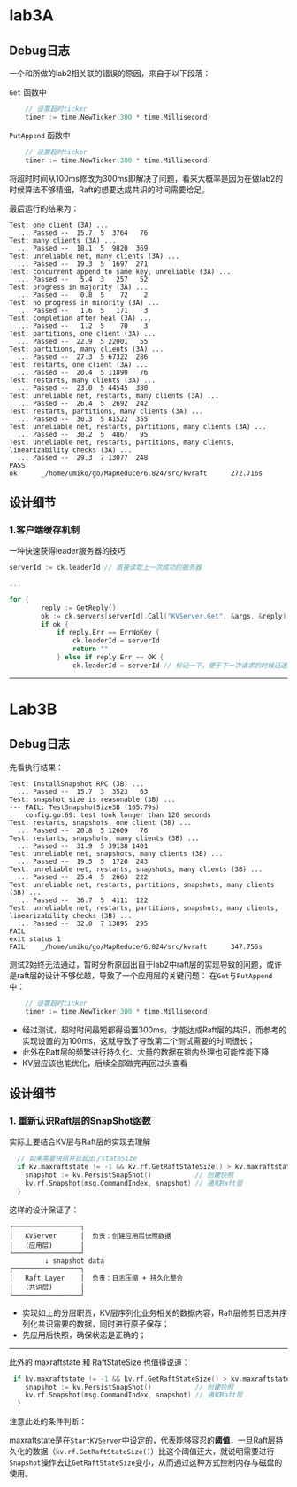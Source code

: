 # lab3A

## Debug日志

一个和所做的lab2相关联的错误的原因，来自于以下段落：

`Get` 函数中
```go
	// 设置超时ticker
	timer := time.NewTicker(300 * time.Millisecond)
```
`PutAppend` 函数中
```go
	// 设置超时ticker
	timer := time.NewTicker(300 * time.Millisecond)
```

将超时时间从100ms修改为300ms即解决了问题，看来大概率是因为在做lab2的时候算法不够精细，Raft的想要达成共识的时间需要给足。

最后运行的结果为：

```
Test: one client (3A) ...
  ... Passed --  15.7  5  3764   76
Test: many clients (3A) ...
  ... Passed --  18.1  5  9820  369
Test: unreliable net, many clients (3A) ...
  ... Passed --  19.3  5  1697  271
Test: concurrent append to same key, unreliable (3A) ...
  ... Passed --   5.4  3   257   52
Test: progress in majority (3A) ...
  ... Passed --   0.8  5    72    2
Test: no progress in minority (3A) ...
  ... Passed --   1.6  5   171    3
Test: completion after heal (3A) ...
  ... Passed --   1.2  5    70    3
Test: partitions, one client (3A) ...
  ... Passed --  22.9  5 22001   55
Test: partitions, many clients (3A) ...
  ... Passed --  27.3  5 67322  286
Test: restarts, one client (3A) ...
  ... Passed --  20.4  5 11890   76
Test: restarts, many clients (3A) ...
  ... Passed --  23.0  5 44545  380
Test: unreliable net, restarts, many clients (3A) ...
  ... Passed --  26.4  5  2692  242
Test: restarts, partitions, many clients (3A) ...
  ... Passed --  30.3  5 81522  355
Test: unreliable net, restarts, partitions, many clients (3A) ...
  ... Passed --  30.2  5  4867   95
Test: unreliable net, restarts, partitions, many clients, linearizability checks (3A) ...
  ... Passed --  29.3  7 13077  248
PASS
ok      _/home/umiko/go/MapReduce/6.824/src/kvraft      272.716s
```



## 设计细节

### 1.客户端缓存机制
一种快速获得leader服务器的技巧

```go
serverId := ck.leaderId // 直接读取上一次成功的服务器

...

for {
		reply := GetReply{}
		ok := ck.servers[serverId].Call("KVServer.Get", &args, &reply)
		if ok {
			if reply.Err == ErrNoKey {
				ck.leaderId = serverId
				return ""
			} else if reply.Err == OK {
				ck.leaderId = serverId // 标记一下，便于下一次请求的时候迅速找到可用的服务器

```

---


# Lab3B

## Debug日志
先看执行结果：

```
Test: InstallSnapshot RPC (3B) ...
  ... Passed --  15.7  3  3523   63
Test: snapshot size is reasonable (3B) ...
--- FAIL: TestSnapshotSize3B (165.79s)
    config.go:69: test took longer than 120 seconds
Test: restarts, snapshots, one client (3B) ...
  ... Passed --  20.8  5 12609   76
Test: restarts, snapshots, many clients (3B) ...
  ... Passed --  31.9  5 39138 1401
Test: unreliable net, snapshots, many clients (3B) ...
  ... Passed --  19.5  5  1726  243
Test: unreliable net, restarts, snapshots, many clients (3B) ...
  ... Passed --  25.4  5  2663  222
Test: unreliable net, restarts, partitions, snapshots, many clients (3B) ...
  ... Passed --  36.7  5  4111  122
Test: unreliable net, restarts, partitions, snapshots, many clients, linearizability checks (3B) ...
  ... Passed --  32.0  7 13895  295
FAIL
exit status 1
FAIL    _/home/umiko/go/MapReduce/6.824/src/kvraft      347.755s
```

测试2始终无法通过，暂时分析原因出自于lab2中raft层的实现导致的问题，或许是raft层的设计不够优越，导致了一个应用层的关键问题：
在`Get`与`PutAppend`中：
```go
	// 设置超时ticker
	timer := time.NewTicker(300 * time.Millisecond)
```
- 经过测试，超时时间最短都得设置300ms，才能达成Raft层的共识，而参考的实现设置的为100ms，这就导致了导致第二个测试需要的时间很长；
- 此外在Raft层的频繁进行持久化、大量的数据在锁内处理也可能性能下降
- KV层应该也能优化，后续全部做完再回过头查看


## 设计细节

### 1. 重新认识Raft层的SnapShot函数

实际上要结合KV层与Raft层的实现去理解

```go
  // 如果需要快照并且超出了stateSize
  if kv.maxraftstate != -1 && kv.rf.GetRaftStateSize() > kv.maxraftstate {
    snapshot := kv.PersistSnapShot()           // 创建快照
    kv.rf.Snapshot(msg.CommandIndex, snapshot) // 通知Raft层
  }
```

这样的设计保证了：

```
┌─────────────────┐
│   KVServer      │  负责：创建应用层快照数据
│   (应用层)       │  
└─────────────────┘
         ↓ snapshot data
┌─────────────────┐
│   Raft Layer    │  负责：日志压缩 + 持久化整合
│   (共识层)       │  
└─────────────────┘
```
- 实现如上的分层职责，KV层序列化业务相关的数据内容，Raft层修剪日志并序列化共识需要的数据，同时进行原子保存；
- 先应用后快照，确保状态是正确的；

---

此外的 maxraftstate 和 RaftStateSize 也值得说道：
```go
 if kv.maxraftstate != -1 && kv.rf.GetRaftStateSize() > kv.maxraftstate {
    snapshot := kv.PersistSnapShot()           // 创建快照
    kv.rf.Snapshot(msg.CommandIndex, snapshot) // 通知Raft层
  }
```
注意此处的条件判断：

maxraftstate是在`StartKVServer`中设定的，代表能够容忍的**阈值**，一旦Raft层持久化的数据（`kv.rf.GetRaftStateSize()`）比这个阈值还大，就说明需要进行`Snapshot`操作去让`GetRaftStateSize`变小，从而通过这种方式控制内存与磁盘的使用。

